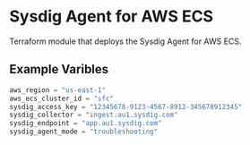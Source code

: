 # Sysdig Agent for AWS ECS

Terraform module that deploys the Sysdig Agent for AWS ECS.
<br/>

## Example Varibles

```terraform
aws_region = "us-east-1"
aws_ecs_cluster_id = "sfc"
sysdig_access_key = "12345678-9123-4567-8912-345678912345"
sysdig_collector = "ingest.au1.sysdig.com"
sysdig_endpoint = "app.au1.sysdig.com"
sysdig_agent_mode = "troubleshooting"

```
